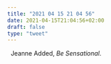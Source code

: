 ```yaml
---
title: "2021 04 15 21 04 56"
date: 2021-04-15T21:04:56+02:00
draft: false
type: "tweet"
---
```

<a href="" type="application/rss+xml" class="iconfont icon-music" title="rss"></a> &nbsp; Jeanne Added, *Be Sensational*.
